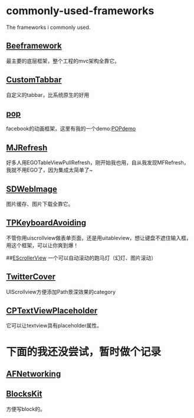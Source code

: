 # commonly-used-frameworks

The frameworks i commonly used.


## [Beeframework](https://github.com/gavinkwoe/BeeFramework)
最主要的底层框架，整个工程的mvc架构全靠它。

## [CustomTabbar](https://github.com/jxd001/CustomTabbar)
自定义的tabbar，比系统原生的好用

## [pop](https://github.com/facebook/pop)
facebook的动画框架，这里有我的一个demo:[POPdemo](https://github.com/jxd001/POPdemo)


## [MJRefresh](https://github.com/jxd001/MJRefresh-1)
好多人用EGOTableViewPullRefresh，刚开始我也用，自从我发现MFRefresh，我就不用EGO了，因为集成太简单了~

## [SDWebImage](https://github.com/rs/SDWebImage)
图片缓存、图片下载全靠它。

## [TPKeyboardAvoiding](https://github.com/michaeltyson/TPKeyboardAvoiding)
不管你用uiscrollview做表单页面，还是用uitableview，想让键盘不遮住输入框，用这个框架，可以让你爽到爆！

##[EScrollerView](https://github.com/jxd001/EScrollerView)
一个可以自动滚动的跑马灯（幻灯、图片滚动）

## [TwitterCover](https://github.com/jxd001/TwitterCover-1)
UIScrollview方便添加Path景深效果的category

## [CPTextViewPlaceholder](https://github.com/ultimateboro/CPTextViewPlaceholder)
它可以让textview具有placeholder属性。

# 下面的我还没尝试，暂时做个记录

## [AFNetworking](https://github.com/AFNetworking/AFNetworking)


## [BlocksKit](https://github.com/pandamonia/BlocksKit)
方便写block的。


